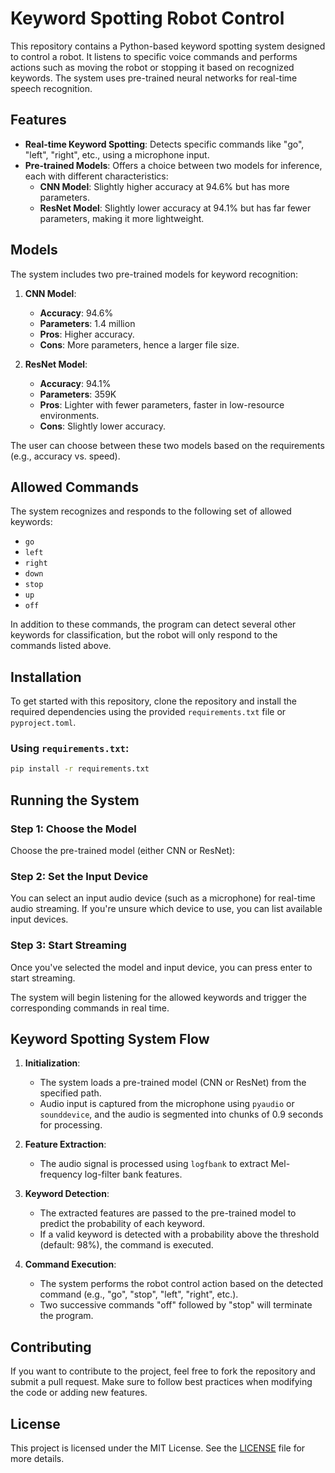 # Keyword Spotting Robot Control

This repository contains a Python-based keyword spotting system designed to control a robot. It listens to specific voice commands and performs actions such as moving the robot or stopping it based on recognized keywords. The system uses pre-trained neural networks for real-time speech recognition.

## Features

- **Real-time Keyword Spotting**: Detects specific commands like "go", "left", "right", etc., using a microphone input.
- **Pre-trained Models**: Offers a choice between two models for inference, each with different characteristics:
  - **CNN Model**: Slightly higher accuracy at 94.6% but has more parameters.
  - **ResNet Model**: Slightly lower accuracy at 94.1% but has far fewer parameters, making it more lightweight.

## Models

The system includes two pre-trained models for keyword recognition:

1. **CNN Model**:
   - **Accuracy**: 94.6%
   - **Parameters**: 1.4 million
   - **Pros**: Higher accuracy.
   - **Cons**: More parameters, hence a larger file size.

2. **ResNet Model**:
   - **Accuracy**: 94.1%
   - **Parameters**: 359K
   - **Pros**: Lighter with fewer parameters, faster in low-resource environments.
   - **Cons**: Slightly lower accuracy.

The user can choose between these two models based on the requirements (e.g., accuracy vs. speed).

## Allowed Commands

The system recognizes and responds to the following set of allowed keywords:

- `go`
- `left`
- `right`
- `down`
- `stop`
- `up`
- `off`

In addition to these commands, the program can detect several other keywords for classification, but the robot will only respond to the commands listed above.

## Installation

To get started with this repository, clone the repository and install the required dependencies using the provided `requirements.txt` file or `pyproject.toml`.

### Using `requirements.txt`:

```bash
pip install -r requirements.txt
```

## Running the System

### Step 1: Choose the Model

Choose the pre-trained model (either CNN or ResNet):

### Step 2: Set the Input Device

You can select an input audio device (such as a microphone) for real-time audio streaming. If you're unsure which device to use, you can list available input devices.


### Step 3: Start Streaming

Once you've selected the model and input device, you can press enter to start streaming.

The system will begin listening for the allowed keywords and trigger the corresponding commands in real time.

## Keyword Spotting System Flow

1. **Initialization**:
   - The system loads a pre-trained model (CNN or ResNet) from the specified path.
   - Audio input is captured from the microphone using `pyaudio` or `sounddevice`, and the audio is segmented into chunks of 0.9 seconds for processing.

2. **Feature Extraction**:
   - The audio signal is processed using `logfbank` to extract Mel-frequency log-filter bank features.

3. **Keyword Detection**:
   - The extracted features are passed to the pre-trained model to predict the probability of each keyword.
   - If a valid keyword is detected with a probability above the threshold (default: 98%), the command is executed.

4. **Command Execution**:
   - The system performs the robot control action based on the detected command (e.g., "go", "stop", "left", "right", etc.).
   - Two successive commands "off" followed by "stop" will terminate the program.

## Contributing

If you want to contribute to the project, feel free to fork the repository and submit a pull request. Make sure to follow best practices when modifying the code or adding new features.

## License

This project is licensed under the MIT License. See the [LICENSE](LICENSE) file for more details.

